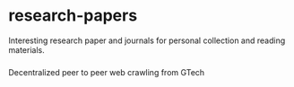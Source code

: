 # research-papers
Interesting research paper and journals for personal collection and reading materials. 
###
Decentralized peer to peer web crawling from GTech

